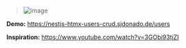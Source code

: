 > ![image](https://github.com/sjdonado/nestjs-htmx-users-crud/assets/27580836/b8e25bfb-1dba-4dca-96b4-e3e049128a20)

**Demo:** https://nestjs-htmx-users-crud.sjdonado.de/users

**Inspiration:** https://www.youtube.com/watch?v=3GObi93tjZI
